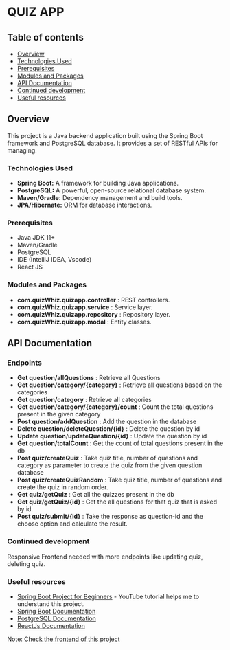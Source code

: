 # QUIZ APP

## Table of contents

- [Overview](#overview)
- [Technologies Used](#technologies-used)
- [Prerequisites](#prerequisites)
- [Modules and Packages](#modules-and-packages)
- [API Documentation](#api-documentation)
- [Continued development](#continued-development)
- [Useful resources](#useful-resources)

## Overview
This project is a Java backend application built using the Spring Boot framework and PostgreSQL database. It provides a set of RESTful APIs for managing.

### Technologies Used
- **Spring Boot:** A framework for building Java applications.
- **PostgreSQL:** A powerful, open-source relational database system.
- **Maven/Gradle:** Dependency management and build tools.
- **JPA/Hibernate:** ORM for database interactions.


### Prerequisites

- Java JDK 11+
- Maven/Gradle
- PostgreSQL
- IDE (IntelliJ IDEA, Vscode)
- React JS

### Modules and Packages

- **com.quizWhiz.quizapp.controller** : REST controllers.
- **com.quizWhiz.quizapp.service** : Service layer.
- **com.quizWhiz.quizapp.repository** : Repository layer.
- **com.quizWhiz.quizapp.modal** : Entity classes.

## API Documentation

### Endpoints

- **Get question/allQuestions** : Retrieve all Questions
- **Get question/category/{category}** : Retrieve all questions based on the categories
- **Get question/category** : Retrieve all categories 
- **Get question/category/{category}/count** : Count the total questions present in the given category
- **Post question/addQuestion** : Add the question in the database
- **Delete question/deleteQuestion/{id}** : Delete the question by id
- **Update question/updateQuestion/{id}** : Update the question by id
- **Get question/totalCount** : Get the count of total questions present in the db
- **Post quiz/createQuiz** : Take quiz title, number of questions and category as parameter to create the quiz from the given question database
- **Post quiz/createQuizRandom** : Take quiz title, number of questions and create the quiz in random order.
- **Get quiz/getQuiz** : Get all the quizzes present in the db
- **Get quiz/getQuiz/{id}** : Get the all questions for that quiz that is asked by id.
- **Post quiz/submit/{id}** : Take the response as question-id and the choose option and calculate the result.


### Continued development
Responsive Frontend needed with more endpoints like updating quiz, deleting quiz.

### Useful resources
- [Spring Boot Project for Beginners](https://youtu.be/vlz9ina4Usk?si=hLb1H9JGG84mwwGQ) - YouTube tutorial helps me to understand this project.
- [Spring Boot Documentation](https://spring.io/projects/spring-boot)
- [PostgreSQL Documentation](https://www.postgresql.org/docs/)
- [ReactJs Documentation](https://legacy.reactjs.org/docs/getting-started.html)


Note: [Check the frontend of this project](quiz_app_frontend) 